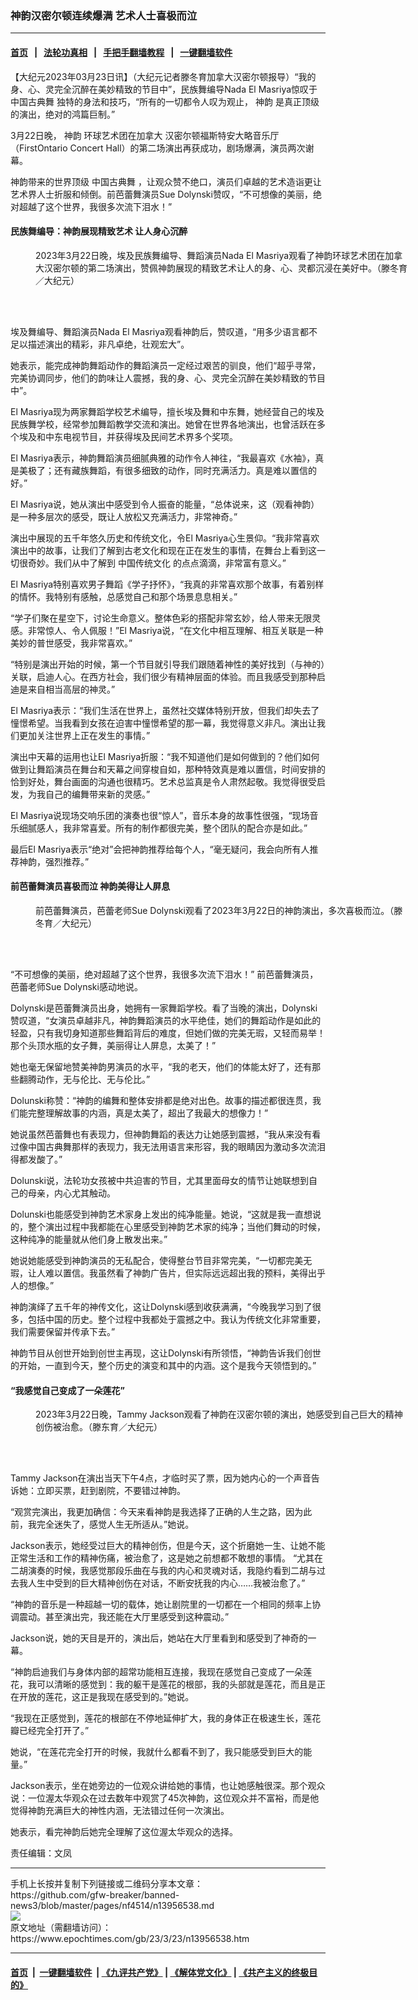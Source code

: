 ### 神韵汉密尔顿连续爆满 艺术人士喜极而泣
------------------------

#### [首页](https://github.com/gfw-breaker/banned-news3/blob/master/README.md) &nbsp;&nbsp;|&nbsp;&nbsp; [法轮功真相](https://github.com/begood0513/basic/blob/master/README.md)  &nbsp;&nbsp;|&nbsp;&nbsp; [手把手翻墙教程](https://github.com/gfw-breaker/guides/wiki)  &nbsp;&nbsp;|&nbsp;&nbsp; [一键翻墙软件](https://github.com/gfw-breaker/nogfw/blob/master/README.md)  



<div><p>
 【大纪元2023年03月23日讯】（大纪元记者滕冬育加拿大汉密尔顿报导）“我的身、心、灵完全沉醉在美妙精致的节目中”，民族舞编导Nada El Masriya惊叹于
 <ok href="https://www.epochtimes.com/gb/tag/%E4%B8%AD%E5%9B%BD%E5%8F%A4%E5%85%B8%E8%88%9E.html">
  中国古典舞
 </ok>
 独特的身法和技巧，“所有的一切都令人叹为观止，
 <ok href="https://www.epochtimes.com/gb/tag/%E7%A5%9E%E9%9F%B5.html">
  神韵
 </ok>
 是真正顶级的演出，绝对的鸿篇巨制。”
</p>
<p>
 3月22日晚，
 <ok href="https://www.epochtimes.com/gb/tag/%E7%A5%9E%E9%9F%B5.html">
  神韵
 </ok>
 环球艺术团在加拿大
 <ok href="https://www.epochtimes.com/gb/tag/%E6%B1%89%E5%AF%86%E5%B0%94%E9%A1%BF%E7%A6%8F%E6%96%AF%E7%89%B9%E5%AE%89%E5%A4%A7%E7%95%A5%E9%9F%B3%E4%B9%90%E5%8E%85.html">
  汉密尔顿福斯特安大略音乐厅
 </ok>
 （FirstOntario Concert Hall）的第二场演出再获成功，剧场爆满，演员两次谢幕。
</p>
<p>
 神韵带来的世界顶级
 <ok href="https://www.epochtimes.com/gb/tag/%E4%B8%AD%E5%9B%BD%E5%8F%A4%E5%85%B8%E8%88%9E.html">
  中国古典舞
 </ok>
 ，让观众赞不绝口，演员们卓越的艺术造诣更让艺术界人士折服和倾倒。前芭蕾舞演员Sue Dolynski赞叹，“不可想像的美丽，绝对超越了这个世界，我很多次流下泪水！”
</p>
<h4>
 民族舞编导：神韵展现精致艺术 让人身心沉醉
</h4>
<figure aria-describedby="caption-attachment-13956543" class="wp-caption aligncenter" id="attachment_13956543" style="width: 600px">
 <ok href="https://i.epochtimes.com/assets/uploads/2023/03/id13956543-2303222331541886.jpg" target="_blank">
  <img alt="" class="size-large wp-image-13956543" src="https://i.epochtimes.com/assets/uploads/2023/03/id13956543-2303222331541886-600x400.jpg" title=""/>
 </ok>
 <br/><figcaption class="wp-caption-text" id="caption-attachment-13956543">
  2023年3月22日晚，埃及民族舞编导、舞蹈演员Nada El Masriya观看了神韵环球艺术团在加拿大汉密尔顿的第二场演出，赞佩神韵展现的精致艺术让人的身、心、灵都沉浸在美好中。（滕冬育／大纪元）
 </figcaption><br/>
</figure><br/>
<p>
 埃及舞编导、舞蹈演员Nada El Masriya观看神韵后，赞叹道，“用多少语言都不足以描述演出的精彩，非凡卓绝，壮观宏大”。
</p>
<p>
 她表示，能完成神韵舞蹈动作的舞蹈演员一定经过艰苦的驯良，他们“超乎寻常，完美协调同步，他们的韵味让人震撼，我的身、心、灵完全沉醉在美妙精致的节目中”。
</p>
<p>
 El Masriya现为两家舞蹈学校艺术编导，擅长埃及舞和中东舞，她经营自己的埃及民族舞学校，经常参加舞蹈教学交流和演出。她曾在世界各地演出，也曾活跃在多个埃及和中东电视节目，并获得埃及民间艺术界多个奖项。
</p>
<p>
 El Masriya表示，神韵舞蹈演员细腻典雅的动作令人神往，“我最喜欢《水袖》，真是美极了；还有藏族舞蹈，有很多细致的动作，同时充满活力。真是难以置信的好。”
</p>
<p>
 El Masriya说，她从演出中感受到令人振奋的能量，“总体说来，这（观看神韵）是一种多层次的感受，既让人放松又充满活力，非常神奇。”
</p>
<p>
 演出中展现的五千年悠久历史和传统文化，令El Masriya心生景仰。“我非常喜欢演出中的故事，让我们了解到古老文化和现在正在发生的事情，在舞台上看到这一切很奇妙。我们从中了解到
 <ok href="https://www.epochtimes.com/gb/tag/%E4%B8%AD%E5%9B%BD%E4%BC%A0%E7%BB%9F%E6%96%87%E5%8C%96.html">
  中国传统文化
 </ok>
 的点点滴滴，非常富有意义。”
</p>
<p>
 El Masriya特别喜欢男子舞蹈《学子抒怀》，“我真的非常喜欢那个故事，有着别样的情怀。我特别有感触，总感觉自己和那个场景息息相关。”
</p>
<p>
 “学子们聚在星空下，讨论生命意义。整体色彩的搭配非常玄妙，给人带来无限灵感。非常惊人、令人佩服！”El Masriya说，“在文化中相互理解、相互关联是一种美妙的普世感受，我非常喜欢。”
</p>
<p>
 “特别是演出开始的时候，第一个节目就引导我们跟随着神性的美好找到（与神的）关联，启迪人心。在西方社会，我们很少有精神层面的体验。而且我感受到那种启迪是来自相当高层的神灵。”
</p>
<p>
 El Masriya表示：“我们生活在世界上，虽然社交媒体特别开放，但我们却失去了憧憬希望。当我看到女孩在迫害中憧憬希望的那一幕，我觉得意义非凡。演出让我们更加关注世界上正在发生的事情。”
</p>
<p>
 演出中天幕的运用也让El Masriya折服：“我不知道他们是如何做到的？他们如何做到让舞蹈演员在舞台和天幕之间穿梭自如，那种特效真是难以置信，时间安排的恰到好处，舞台画面的沟通也很精巧。艺术总监真是令人肃然起敬。我觉得很受启发，为我自己的编舞带来新的灵感。”
</p>
<p>
 El Masriya说现场交响乐团的演奏也很“惊人”，音乐本身的故事性很强，“现场音乐细腻感人，我非常喜爱。所有的制作都很完美，整个团队的配合亦是如此。”
</p>
<p>
 最后El Masriya表示“绝对”会把神韵推荐给每个人，“毫无疑问，我会向所有人推荐神韵，强烈推荐。”
</p>
<h4>
 前芭蕾舞演员喜极而泣 神韵美得让人屏息
</h4>
<figure aria-describedby="caption-attachment-13956555" class="wp-caption aligncenter" id="attachment_13956555" style="width: 600px">
 <ok href="https://i.epochtimes.com/assets/uploads/2023/03/id13956555-2303230029171886.jpg" target="_blank">
  <img alt="" class="size-large wp-image-13956555" src="https://i.epochtimes.com/assets/uploads/2023/03/id13956555-2303230029171886-600x400.jpg" title=""/>
 </ok>
 <br/><figcaption class="wp-caption-text" id="caption-attachment-13956555">
  前芭蕾舞演员，芭蕾老师Sue Dolynski观看了2023年3月22日的神韵演出，多次喜极而泣。（滕冬育／大纪元）
 </figcaption><br/>
</figure><br/>
<p>
 “不可想像的美丽，绝对超越了这个世界，我很多次流下泪水！” 前芭蕾舞演员，芭蕾老师Sue Dolynski感动地说。
</p>
<p>
 Dolynski是芭蕾舞演员出身，她拥有一家舞蹈学校。看了当晚的演出，Dolynski赞叹道，“女演员卓越非凡，神韵舞蹈演员的水平绝佳，她们的舞蹈动作是如此的轻盈，只有我切身知道那些舞蹈背后的难度，但她们做的完美无瑕，又轻而易举！那个头顶水瓶的女子舞，美丽得让人屏息，太美了！”
</p>
<p>
 她也毫无保留地赞美神韵男演员的水平，“我的老天，他们的体能太好了，还有那些翻腾动作，无与伦比、无与伦比。”
</p>
<p>
 Dolunski称赞：“神韵的编舞和整体安排都是绝对出色。故事的描述都很连贯，我们能完整理解故事的内涵，真是太美了，超出了我最大的想像力！”
</p>
<p>
 她说虽然芭蕾舞也有表现力，但神韵舞蹈的表达力让她感到震撼，“我从来没有看过像中国古典舞那样的表现力，我无法用语言来形容，我的眼睛因为激动多次流泪得都发酸了。”
</p>
<p>
 Dolunski说，法轮功女孩被中共迫害的节目，尤其里面母女的情节让她联想到自己的母亲，内心尤其触动。
</p>
<p>
 Dolunski也能感受到神韵艺术家身上发出的纯净能量。她说，“这就是我一直想说的，整个演出过程中我都能在心里感受到神韵艺术家的纯净；当他们舞动的时候，这种纯净的能量就从他们身上散发出来。”
</p>
<p>
 她说她能感受到神韵演员的无私配合，使得整台节目非常完美，“一切都完美无瑕，让人难以置信。我虽然看了神韵广告片，但实际远远超出我的预料，美得出乎人的想像。”
</p>
<p>
 神韵演绎了五千年的神传文化，这让Dolynski感到收获满满，“今晚我学习到了很多，包括中国的历史。整个过程中我都处于震撼之中。我认为传统文化非常重要，我们需要保留并传承下去。”
</p>
<p>
 神韵节目从创世开始到创世主再现，这让Dolynski有所领悟，“神韵告诉我们创世的开始，一直到今天，整个历史的演变和其中的内涵。这个是我今天领悟到的。”
</p>
<h4>
 “我感觉自己变成了一朵莲花”
</h4>
<figure aria-describedby="caption-attachment-13956561" class="wp-caption aligncenter" id="attachment_13956561" style="width: 600px">
 <ok href="https://i.epochtimes.com/assets/uploads/2023/03/id13956561-2303222331591886.jpg" target="_blank">
  <img alt="" class="size-large wp-image-13956561" src="https://i.epochtimes.com/assets/uploads/2023/03/id13956561-2303222331591886-600x400.jpg" title=""/>
 </ok>
 <br/><figcaption class="wp-caption-text" id="caption-attachment-13956561">
  2023年3月22日晚，Tammy Jackson观看了神韵在汉密尔顿的演出，她感受到自己巨大的精神创伤被治愈。（滕东育／大纪元）
 </figcaption><br/>
</figure><br/>
<p>
 Tammy Jackson在演出当天下午4点，才临时买了票，因为她内心的一个声音告诉她：立即买票，赶到剧院，不要错过神韵。
</p>
<p>
 “观赏完演出，我更加确信：今天来看神韵是我选择了正确的人生之路，因为此前，我完全迷失了，感觉人生无所适从。”她说。
</p>
<p>
 Jackson表示，她经受过巨大的精神创伤，但是今天，这个折磨她一生、让她不能正常生活和工作的精神伤痛，被治愈了，这是她之前想都不敢想的事情。 “尤其在二胡演奏的时候，我感觉那段乐曲在与我的内心和灵魂对话，我隐约看到二胡与过去我人生中受到的巨大精神创伤在对话，不断安抚我的内心……我被治愈了。”
</p>
<p>
 “神韵的音乐是一种超越一切的载体，她让剧院里的一切都在一个相同的频率上协调震动。甚至演出完，我还能在大厅里感受到这种震动。”
</p>
<p>
 Jackson说，她的天目是开的，演出后，她站在大厅里看到和感受到了神奇的一幕。
</p>
<p>
 “神韵启迪我们与身体内部的超常功能相互连接，我现在感觉自己变成了一朵莲花，我可以清晰的感觉到：我的躯干是莲花的根部，我的头部就是莲花，而且是正在开放的莲花，这正是我现在感受到的。”她说。
</p>
<p>
 “我现在正感觉到，莲花的根部在不停地延伸扩大，我的身体正在极速生长，莲花瓣已经完全打开了。”
</p>
<p>
 她说，“在莲花完全打开的时候，我就什么都看不到了，我只能感受到巨大的能量。”
</p>
<p>
 Jackson表示，坐在她旁边的一位观众讲给她的事情，也让她感触很深。那个观众说：一位渥太华观众在过去数年中观赏了45次神韵，这位观众并不富裕，而是他觉得神韵充满巨大的神性内涵，无法错过任何一次演出。
</p>
<p>
 她表示，看完神韵后她完全理解了这位渥太华观众的选择。
</p>
<p>
 责任编辑：文凤
</p>
</div>
<hr/>
手机上长按并复制下列链接或二维码分享本文章：<br/>
https://github.com/gfw-breaker/banned-news3/blob/master/pages/nf4514/n13956538.md <br/>
<a href='https://github.com/gfw-breaker/banned-news3/blob/master/pages/nf4514/n13956538.md'><img src='https://github.com/gfw-breaker/banned-news3/blob/master/pages/nf4514/n13956538.md.png'/></a> <br/>
原文地址（需翻墙访问）：https://www.epochtimes.com/gb/23/3/23/n13956538.htm


------------------------
#### [首页](https://github.com/gfw-breaker/banned-news3/blob/master/README.md) &nbsp;|&nbsp; [一键翻墙软件](https://github.com/gfw-breaker/nogfw/blob/master/README.md) &nbsp;| [《九评共产党》](https://github.com/gfw-breaker/9ping.md/blob/master/README.md#九评之一评共产党是什么) | [《解体党文化》](https://github.com/gfw-breaker/jtdwh.md/blob/master/README.md) | [《共产主义的终极目的》](https://github.com/gfw-breaker/gczydzjmd.md/blob/master/README.md)


<img src='http://gfw-breaker.win/banned-news3/pages/nf4514/n13956538.md' width='0px' height='0px'/>